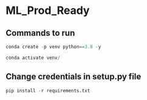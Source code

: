 # ML_Prod_Ready

## Commands to run

```py
conda create -p venv python==3.8 -y
```

```py
conda activate venv/
```

## Change credentials in <b>setup.py</b> file

```py
pip install -r requirements.txt
```